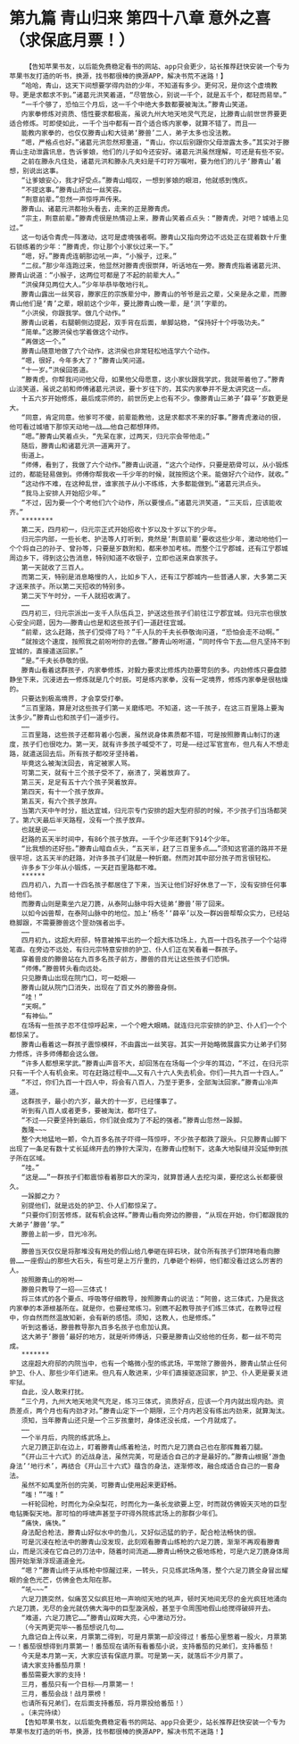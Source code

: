 # 第九篇 青山归来 第四十八章 意外之喜（求保底月票！）
        【告知苹果书友，以后能免费稳定看书的网站、app只会更少，站长推荐赶快安装一个专为苹果书友打造的听书，换源，找书都很棒的换源APP，解决书荒不迷路！】
       “哈哈，青山，这天下间想要学得内劲的少年，不知道有多少。更何况，是你这个虚境教导。更是求都求不到。”诸葛元洪笑着道，“尽管放心，别说一千个，就是五千个，都轻而易举。”
       “一千个够了，恐怕三个月后，这一千个中绝大多数都要被淘汰。”滕青山笑道。
       内家拳修炼对资质、悟性要求都极高，虽说九州大地天地灵气充足，比滕青山前世世界要更适合修炼。可即使如此，一千个当中都有一百个适合练内家拳，就算不错了。而且——
       能教内家拳的，也仅仅滕青山和大徒弟‘滕兽’二人，弟子太多也没法教。
       “嗯，严格点也好。”诸葛元洪忽然郑重道，“青山，你以后别跟你父母泄露太多。”其实对于滕青山主动泄露讯息，告诉爹娘，他们的儿子如今还安好。诸葛元洪虽然理解，可还是有些不安。
       之前在滕永凡住处，诸葛元洪和滕永凡夫妇是千叮咛万嘱咐，要为他们的儿子‘滕青山’着想，别说出这事。
       “让爹娘安心，我才好受点。”滕青山暗叹，一想到爹娘的眼泪，他就感到愧疚。
       “不提这事。”滕青山挤出一丝笑容。
       “荆意前辈。”忽然一声惊呼声传来。
       滕青山、诸葛元洪都抬头看去，走来的正是滕青虎。
       “宗主，荆意前辈。”滕青虎很是热情迎上来，滕青山笑着点点头：“滕青虎，对吧？城墙上见过。”
       这一句话令青虎一阵激动，这可是虚境强者啊。滕青山又指向旁边不远处正在提着数十斤重石锁练着的少年：“滕青虎，你让那个小家伙过来一下。”
       “嗯，好。”滕青虎连朝那边吼一声，“小猴子，过来。”
       “二叔。”那少年连跑过来，他显然对滕青虎很崇拜，听话地在一旁。滕青虎指着诸葛元洪、滕青山说道：“小猴子，这两位可都是了不起的前辈大人。”
       “洪侯拜见两位大人。”少年毕恭毕敬地行礼。
       滕青山露出一丝笑容，滕家庄的宗族辈分中，滕青山的爷爷是云之辈，父亲是永之辈，而滕青山他们是‘青’之辈，眼前这个少年，要比滕青山晚一辈，是‘洪’字辈的。
       “小洪侯，你跟我学。做几个动作。”
       滕青山说着，右腿朝侧边提起，双手背在后面，单脚站稳，“保持好十个呼吸功夫。”
       “简单。”这滕洪侯也学着做这个动作。
       “再做这一个。”
       滕青山随意地做了六个动作，这洪侯也非常轻松地连学六个动作。
       “嗯，很好，今年多大了？”滕青山笑问道。
       “十一岁。”洪侯回答道。
       “滕青虎，你帮我问问他父母，如果他父母愿意，这小家伙跟我学武，我就带着他了。”滕青山淡笑道，虽说之前和师傅诸葛元洪说，要十岁往下的，其实内家拳并不是太讲究这一点。
       十五六岁开始修炼，最后成宗师的，前世历史上也有不少。像滕青山三弟子‘薛辛’岁数更是大。
       “同意，肯定同意。他爹可不傻，前辈能教他，这是求都求不来的好事。”滕青虎激动的很，他可看过城墙下那惊天动地一战……他自己都想拜师。
       “嗯。”滕青山笑着点头，“先呆在家，过两天，归元宗会带他走。”
       随后，滕青山和诸葛元洪一道离开了。
       街道上。
       “师傅，看到了，我做了六个动作。”滕青山说道，“这六个动作，只要是筋骨可以，从小锻炼过的，都能轻易做到。师傅你帮我收一千少年的时候，就按照这个来。能做好六个动作，就收。”
       “这动作不难，在这种乱世，谁家孩子从小不练练，大多都能做到。”诸葛元洪点头。
       “我马上安排人开始招少年。”
       “不过，因为要一个个考他们六个动作，所以要慢点。”诸葛元洪笑道，“三天后，应该能收齐。”
       ********
       第二天，四月初一，归元宗正式开始招收十岁以及十岁以下的少年。
       归元宗内部，一些长老、护法等人打听到，竟然是‘荆意前辈’要收这些少年，激动地他们一个个将自己的孙子、曾孙等，只要是岁数附和，都来参加考核。而整个江宁郡城，还有江宁郡城周边乡下，得到这公告消息，特别知道不收银子，立即也送来自家孩子。
       第一天就收了三百人。
       而第二天，特别是消息略慢的人，比如乡下人，还有江宁郡城内一些普通人家，大多第二天才送来孩子。所以第二天招收的特别多。
       第二天下午时分，一千人就招收满了。
       ……
       四月初三，归元宗派出一支千人队伍兵卫，护送这些孩子们前往江宁郡宜城。归元宗也很放心安全问题，因为——滕青山也是和这些孩子们一道赶往宜城。
       “前辈，这么赶路，孩子们受得了吗？”千人队的千夫长恭敬询问道，“恐怕会走不动啊。”
       “就按这个速度，按照我之前吩咐你的去做。”滕青山吩咐道，“同时传令下去……但凡坚持不到宜城的，直接遣送回家。”
       “是。”千夫长恭敬的很。
       滕青山看着这群孩子，内家拳修炼，对毅力要求比修炼内劲要苛刻的多。内劲修炼只要盘膝静坐下来，沉浸进去一修炼就是几个时辰。可是练内家拳，没有一定境界，修炼内家拳是很枯燥的。
       只要达到极高境界，才会享受打拳。
       “三百里路，算是对这些孩子们第一关磨练吧。不知道，这一千孩子，在这三百里路上要淘汰多少。”滕青山也和孩子们一道步行。
       ……
       三百里路，这些孩子还都背着小包裹，虽然说身体素质都不错，可是按照滕青山制订的速度，孩子们也很吃力。第一天，就有许多孩子喊受不了，可是——经过军官宣布，但凡有人不想走路，就遣送回去后。所有孩子都咬牙坚持着。
       毕竟这么被淘汰回去，肯定被家人骂。
       可第二天，就有十三个孩子受不了，崩溃了，哭着放弃了。
       第三天，足足有五十六个孩子哭着放弃。
       第四天，有十一个孩子放弃。
       第五天，有六个孩子放弃。
       当第六天中午时分，抵达宜城，归元宗专门安排的超大型府邸的时候，不少孩子们当场都哭了。第六天最后半天路程，没有一个孩子放弃。
       也就是说——
       赶路的五天半时间中，有86个孩子放弃。一千个少年还剩下914个少年。
       “比我想的还好些。”滕青山暗自点头，“五天半，赶了三百里多点……”须知这官道的路并不是很平坦，这五天半的赶路，对许多孩子们就是一种折磨。然而对其中部分孩子而言很轻松。
       许多乡下少年从小锻炼，一天赶百里路都不难。
       ******
       四月初八，九百一十四名孩子都居住了下来，当天让他们好好休息了一下，没有安排任何事给他们。
       而滕青山则是乘坐六足刀篪，从泰阿山脉中将大徒弟‘滕兽’带了回来。
       以如今凶兽帮，在泰阿山脉中的地位。加上‘杨冬’‘薛辛’以及一群凶兽帮帮众实力，已经站稳脚跟，不需要滕兽这个罡劲强者出手。
       ……
       四月初九，这超大府邸，特意被推平出的一个超大练功场上，九百一十四名孩子一个个站得笔直。在旁边不远处，有归元宗特意安排的护卫、仆人们正在笑看着一群孩子。
       穿着兽皮的滕兽站在九百多名孩子前方，滕兽的目光让这些孩子们恐惧。
       “师傅。”滕兽转头看向远处。
       只见滕青山出现在院门口，可一眨眼——
       滕青山就从院门口消失，出现在了百丈外的滕兽身侧。
       “哇！”
       “天啊。”
       “有神仙。”
       在场有一些孩子忍不住惊呼起来，一个个瞪大眼睛。就连归元宗安排的护卫、仆人们一个个都惊呆了。
       滕青山看着这一群孩子震惊模样，不由露出一丝笑容。其实一开始略微展露实力让弟子们努力修炼，许多师傅都会这么做。
       “许多人都想来学武。”滕青山声音不大，却回荡在在场每一个少年的耳边，“不过，在归元宗只有一千个人有机会来。可在赶路过程中……又有八十六人失去机会。你们一共九百一十四人。”
       “不过，你们九百一十四人中，将会有八百人，乃至于更多，全部淘汰回家。”滕青山冷声道。
       这群孩子，最小的六岁，最大的十一岁，已经懂事了。
       听到有八百人或者更多，要被淘汰，都吓住了。
       “不过——只要坚持到最后，你们就会成为了不起的强者。”滕青山忽然一跺脚。
       轰隆~~~
       整个大地猛地一颤，令九百多名孩子吓得一阵惊呼，不少孩子都跌了跟头。只见滕青山脚下出现了一条足有数十丈长延绵开去的狰狞大深沟，在滕青山控制下，这条大地裂缝并没延伸到孩子所在区域。
       “哇。”
       “这是……”一群孩子们都震惊看着那巨大的深沟，就算普通人去挖沟渠，要挖这么长都要很久。
       一跺脚之力？
       别提他们，就是远处的护卫、仆人们都惊呆了。
       “只要你们刻苦修炼，就有机会这样。”滕青山看向旁边的滕兽，“从现在开始，你们都跟我的大弟子‘滕兽’学。”
       滕兽上前一步，目光冷冽。
       ……
       滕兽当天仅仅是将那堆没有用处的假山给几拳砸在碎石块，就令所有孩子们崇拜地看向滕兽……一座假山的那些大石头，有些可是上万斤重的，几拳砸个粉碎，他们都没看过这么厉害的人。
       按照滕青山的吩咐——
       滕兽只教导了一招——三体式！
       将三体式的各个要点、呼吸等仔细教导，按照滕青山的说法：“阿兽，这三体式，乃是我这内家拳的本源根基所在。就是你，也要经常练习。别瞧不起教导孩子们练三体式，在教导过程中，你自然而然温故知新，会有新的感悟。须知，这教人，也是修炼。”
       听到这番话，滕兽教导那九百多名孩子也愈加认真。
       这大弟子‘滕兽’最好的地方，就是听师傅话，只要是滕青山交给他的任务，都一丝不苟完成。
       *******
       这座超大府邸的内院当中，也有一个略微小型的练武场，平常除了滕兽外，滕青山禁止任何护卫、仆人、那些少年们进来。但凡有人敢进来，少年们直接驱逐回家，护卫、仆人更是要关进牢狱。
       自此，没人敢来打扰。
       “三个月，九州大地天地灵气充足，练习三体式，资质好点，应该一个月内就出现内劲。资质差点，两个月也有内劲才对。”滕青山定下一个期限，三个月内若没有练出内劲来，就算淘汰。
       须知，当年滕青山还只是一个三岁孩童时，身体还没长成，一个月就成了。
       ……
       一个半月后，内院的练武场上。
       六足刀篪正趴在边上，盯着滕青山练着枪法，时而六足刀篪自己也在那挥舞着刀腿。
       “《开山三十六式》的近战身法，虽然完美，可是适合自己的才是最好的。”滕青山根据‘游鱼身法’‘地行术’，再结合《开山三十六式》蕴含的身法，逐渐修改，融合成适合自己的一套身法。
       虽然不如禹皇所创的完美，可滕青山使用起来更舒畅。
       “嗤！”“嗤！”
       一杆轮回枪，时而化为朵朵梨花，时而化为一条长龙欲要上空，时而就仿佛毁天灭地的巨型电钻撕裂天地。那可怕的呼啸声甚至于吓得外院练武场上的那群少年们。
       “痛快，痛快。”
       身法配合枪法，滕青山好似水中的鱼儿，又好似迅猛的豹子，配合枪法畅快的很。
       可是沉浸在枪法中的滕青山没发现，此刻观看滕青山练枪的六足刀篪，渐渐不再观看滕青山，而是沉浸在它自己的刀法中，随着时间流逝……滕青山畅快之极地练枪，可是六足刀篪身体周围开始渐渐浮现道道金光。
       “嗯？”滕青山终于从练枪中惊醒过来，一转头，只见练武场角落，整个六足刀篪全身冒出耀眼的金色光芒，仿佛金色太阳在那。
       “吼~~~”
       六足刀篪突然，似痛苦又似疯狂地一声响彻天地的吼声，顿时天地间无尽的金光疯狂地涌向六足刀篪，无尽的金光就仿佛大海中的巨型漩涡般，甚至于令周围地假山给搅得破碎开去。
       “难道，六足刀篪它……”滕青山双眸大亮，心中激动万分。
       （今天两更完毕~~番茄想说几句……
       九鼎记自上传以来，月票第二得到，可是月票第一却没得过！番茄心里憋着一股火，月票第一！番茄很想得到月票第一！番茄现在请所有看番茄小说，支持番茄的兄弟们，支持番茄！
       今天是本月第一天，大家应该有保底月票。可是第一天，就落后不少月票了。
       请大家支持番茄月票！
       番茄需要大家的支持！
       三月，番茄只有一个目标——月票第一！
       三月，番茄会战！战月票榜！
       也请所有兄弟们，在后面支持番茄，将月票投给番茄！）
       。（未完待续）
       【告知苹果书友，以后能免费稳定看书的网站、app只会更少，站长推荐赶快安装一个专为苹果书友打造的听书，换源，找书都很棒的换源APP，解决书荒不迷路！】